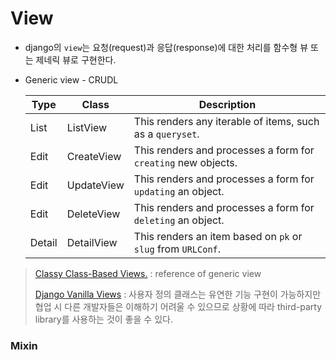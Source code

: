 # View

- django의 ```view```는 요청(request)과 응답(response)에 대한 처리를 함수형 뷰 또는 제네릭 뷰로 구현한다.

- Generic view - CRUDL

  | Type   | Class      | Description                                                  |
  | ------ | ---------- | ------------------------------------------------------------ |
  | List   | ListView   | This renders any iterable of items, such as a `queryset`.    |
  | Edit   | CreateView | This renders and processes a form for `creating` new objects. |
  | Edit   | UpdateView | This renders and processes a form for `updating` an object.  |
  | Edit   | DeleteView | This renders and processes a form for `deleting` an object.  |
  | Detail | DetailView | This renders an item based on `pk` or `slug` from `URLConf`. |

> [Classy Class-Based Views.]([http://ccbv.co.uk/](http://ccbv.co.uk/)) : reference of generic view
>
> [Django Vanilla Views](http://django-vanilla-views.org/) :  사용자 정의 클래스는 유연한 기능 구현이 가능하지만 협업 시 다른 개발자들은 이해하기 어려울 수 있으므로 상황에 따라 third-party library를 사용하는 것이 좋을 수 있다.



### Mixin

